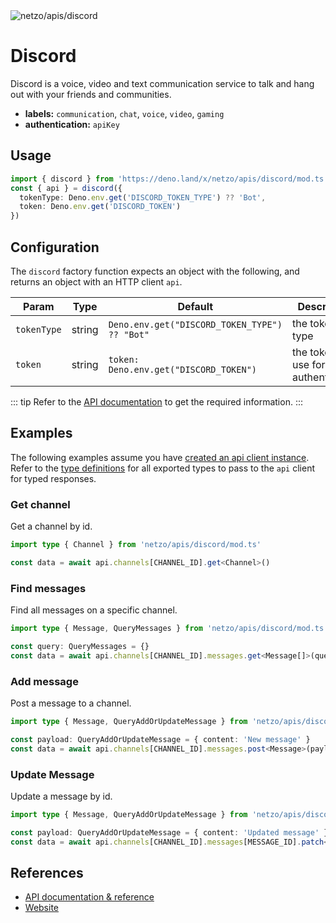 <img src="https://raw.githubusercontent.com/netzo/netzo/main/assets/apis/discord.svg" alt="netzo/apis/discord" class="mb-5 w-75px">

# Discord

Discord is a voice, video and text communication service to talk and hang out with your friends and communities.

- **labels:** `communication`, `chat`, `voice`, `video`, `gaming`
- **authentication:** `apiKey`

## Usage

```ts
import { discord } from 'https://deno.land/x/netzo/apis/discord/mod.ts'
const { api } = discord({
  tokenType: Deno.env.get('DISCORD_TOKEN_TYPE') ?? 'Bot',
  token: Deno.env.get('DISCORD_TOKEN')
})
```

## Configuration

The `discord` factory function expects an object with the following, and returns an object with an HTTP client `api`.

| Param       | Type   | Default                                       | Description                         |
|-------------|--------|-----------------------------------------------|-------------------------------------|
| `tokenType` | string | `Deno.env.get("DISCORD_TOKEN_TYPE") ?? "Bot"` | the token type                      |
| `token`     | string | `token: Deno.env.get("DISCORD_TOKEN")`        | the token to use for authentication |

::: tip Refer to the [API documentation](https://discord.com/developers/docs/intro) to get the required information.
:::

## Examples

The following examples assume you have [created an api client instance](#usage). Refer to the [type definitions](https://deno.land/x/netzo/apis/discord/types.ts) for all exported types to pass to the `api` client for typed responses.

### Get channel

Get a channel by id.

```ts
import type { Channel } from 'netzo/apis/discord/mod.ts'

const data = await api.channels[CHANNEL_ID].get<Channel>()
```

### Find messages

Find all messages on a specific channel.

```ts
import type { Message, QueryMessages } from 'netzo/apis/discord/mod.ts'

const query: QueryMessages = {}
const data = await api.channels[CHANNEL_ID].messages.get<Message[]>(query)
```

### Add message

Post a message to a channel.

```ts
import type { Message, QueryAddOrUpdateMessage } from 'netzo/apis/discord/mod.ts'

const payload: QueryAddOrUpdateMessage = { content: 'New message' }
const data = await api.channels[CHANNEL_ID].messages.post<Message>(payload)
 ```

### Update Message

Update a message by id.

```ts
import type { Message, QueryAddOrUpdateMessage } from 'netzo/apis/discord/mod.ts'

const payload: QueryAddOrUpdateMessage = { content: 'Updated message' }
const data = await api.channels[CHANNEL_ID].messages[MESSAGE_ID].patch<Message>(payload)
```

## References

- [API documentation & reference](https://discord.com/developers/docs/intro)
- [Website](https://discord.com)


